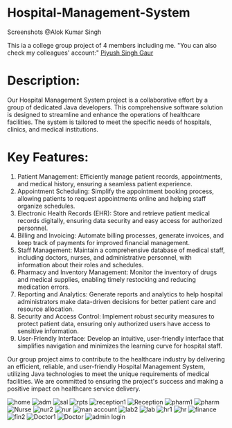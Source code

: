 # Hospital-Management-System
Screenshots
@Alok Kumar Singh

This ia a college group project of 4 members including me.
"You can also check my colleagues' account:"
[Piyush Singh Gaur](https://github.com/piyushsinghgaur)

# Description:
Our Hospital Management System project is a collaborative effort by a group of dedicated Java developers. This comprehensive software solution is designed to streamline and enhance the operations of healthcare facilities. The system is tailored to meet the specific needs of hospitals, clinics, and medical institutions.

# Key Features:

1. Patient Management: Efficiently manage patient records, appointments, and medical history, ensuring a seamless patient experience.
2. Appointment Scheduling: Simplify the appointment booking process, allowing patients to request appointments online and helping staff organize schedules.
3. Electronic Health Records (EHR): Store and retrieve patient medical records digitally, ensuring data security and easy access for authorized personnel.
4. Billing and Invoicing: Automate billing processes, generate invoices, and keep track of payments for improved financial management.
5. Staff Management: Maintain a comprehensive database of medical staff, including doctors, nurses, and administrative personnel, with information about their roles and schedules.
6. Pharmacy and Inventory Management: Monitor the inventory of drugs and medical supplies, enabling timely restocking and reducing medication errors.
7. Reporting and Analytics: Generate reports and analytics to help hospital administrators make data-driven decisions for better patient care and resource allocation.
8. Security and Access Control: Implement robust security measures to protect patient data, ensuring only authorized users have access to sensitive information.
9. User-Friendly Interface: Develop an intuitive, user-friendly interface that simplifies navigation and minimizes the learning curve for hospital staff.

Our group project aims to contribute to the healthcare industry by delivering an efficient, reliable, and user-friendly Hospital Management System, utilizing Java technologies to meet the unique requirements of medical facilities. We are committed to ensuring the project's success and making a positive impact on healthcare service delivery.


![home](https://github.com/piyushsinghgaur/Hospital_Management_System/assets/96806312/3606d9b3-8bc2-41be-b816-7c69727f0616)
![adm](https://github.com/piyushsinghgaur/Hospital_Management_System/assets/96806312/38d9b37d-b5c5-4aaa-9262-b43ef29f038f)
![sal](https://github.com/piyushsinghgaur/Hospital_Management_System/assets/96806312/96cc63ae-cef7-43e8-a6df-a8223036a6d9)
![rpts](https://github.com/piyushsinghgaur/Hospital_Management_System/assets/96806312/040572f6-7a17-496c-a0fe-3719b35aeb49)
![reception1](https://github.com/piyushsinghgaur/Hospital_Management_System/assets/96806312/b17a98cb-2fc6-4e8e-99bf-23ba97aadeba)
![Reception](https://github.com/piyushsinghgaur/Hospital_Management_System/assets/96806312/a2ded4e3-618f-4fa4-bf58-de98a0d4bfd2)
![pharm1](https://github.com/piyushsinghgaur/Hospital_Management_System/assets/96806312/5de74772-ee49-43f3-9374-8b6bcc9c222e)
![pharm](https://github.com/piyushsinghgaur/Hospital_Management_System/assets/96806312/c822f512-54a6-4c43-bb38-acde5f6ff9c7)
![Nurse](https://github.com/piyushsinghgaur/Hospital_Management_System/assets/96806312/4b4aff2e-8a60-43a2-8850-a213758c4c38)
![nur2](https://github.com/piyushsinghgaur/Hospital_Management_System/assets/96806312/8ebedbf5-9132-4f1a-a691-6ac55b5a82e2)
![nur](https://github.com/piyushsinghgaur/Hospital_Management_System/assets/96806312/7e206fab-1e29-4449-99e2-0436119ab0b4)
![man account](https://github.com/piyushsinghgaur/Hospital_Management_System/assets/96806312/1a6e672a-81b2-4b19-adca-01aab4d3d18d)
![lab2](https://github.com/piyushsinghgaur/Hospital_Management_System/assets/96806312/5e907fae-10c0-4aa4-8336-304a3533abfe)
![lab](https://github.com/piyushsinghgaur/Hospital_Management_System/assets/96806312/3ebc23fe-69c7-4912-843d-25e1c08ca845)
![hr1](https://github.com/piyushsinghgaur/Hospital_Management_System/assets/96806312/7e9dfc05-9146-4bda-828d-f09f0b2d3237)
![hr](https://github.com/piyushsinghgaur/Hospital_Management_System/assets/96806312/af8c645b-bbee-467e-89ca-f5f42938fb7f)
![finance](https://github.com/piyushsinghgaur/Hospital_Management_System/assets/96806312/339ebaa9-ec39-4892-b21b-209ec5d164c9)
![fin2](https://github.com/piyushsinghgaur/Hospital_Management_System/assets/96806312/944b233e-2590-4c25-8965-015236b92507)
![Doctor1](https://github.com/piyushsinghgaur/Hospital_Management_System/assets/96806312/adf399c3-bcc7-4d3b-9183-46284b557ac7)
![Doctor](https://github.com/piyushsinghgaur/Hospital_Management_System/assets/96806312/ac1d65ac-68f7-43c2-b299-548923c34008)
![admin login](https://github.com/piyushsinghgaur/Hospital_Management_System/assets/96806312/895286d3-4436-4a5e-a0fd-de84819b015a)
